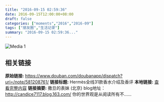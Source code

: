 ```yaml
---
title: "2016-09-15 02:59:36"
date: 2016-09-15T12:00:00+08:00
draft: false
categories: ["moments","2016","2016-09"]
tags: ["朋友圈","生活记录"]
summary: "2016-09-15 02:59:36..."
---
```


![Media 1](/Moments/photos/2016-09-15/201609150259360.jpg)

## 相关链接

**原始链接:** https://www.douban.com/doubanapp/dispatch?uri=/note/581208761/
**链接标题:** Hermès全线31款香水介绍及香评
**本地链接:** [查看完整内容](/link_content/2016/09/2016-09-15-2/link_content/)
**链接摘要:** 撒旦的表妹
        (北京)
    blog地址：http://candice7117.blog.163.com/ 你的世界观是从阅读所有不......

